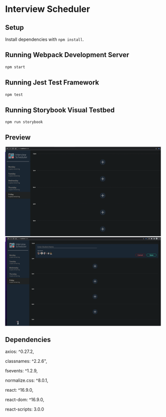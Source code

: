# Interview Scheduler

## Setup

Install dependencies with `npm install`.

## Running Webpack Development Server

```sh
npm start
```

## Running Jest Test Framework

```sh
npm test
```

## Running Storybook Visual Testbed

```sh
npm run storybook
```
## Preview
![The Scheduler Show Page](https://github.com/SydannyOpal/Scheduler/blob/master/public/images/Scheduler%20Show%20Page.png?raw=true)
![The Appointment Form](https://github.com/SydannyOpal/Scheduler/blob/master/public/images/Scheduler%20Appointment%20Form.png?raw=true)




## Dependencies
axios: ^0.27.2,

classnames: ^2.2.6",

fsevents: ^1.2.9,

normalize.css: ^8.0.1,

react: ^16.9.0,

react-dom: ^16.9.0,

react-scripts: 3.0.0